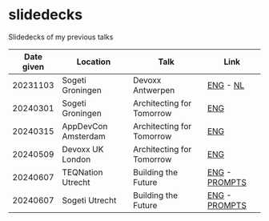 # slidedecks
Slidedecks of my previous talks


|Date given|Location|Talk|Link|
|----------|--------|----|----|
|20231103|Sogeti Groningen| Devoxx Antwerpen|[ENG](https://github.com/marceljschutte/slidedecks/blob/main/20231103-java-friday-noordoost-devoxx-eng.pdf) - [NL](https://github.com/marceljschutte/slidedecks/blob/main/20231103-java-friday-noordoost-devoxx.pdf)|
|20240301|Sogeti Groningen| Architecting for Tomorrow|[ENG](https://github.com/marceljschutte/slidedecks/blob/main/20231103-java-friday-noordoost-devoxx-eng.pdf) |
|20240315|AppDevCon Amsterdam| Architecting for Tomorrow| [ENG](https://github.com/marceljschutte/slidedecks/blob/main/20240315-appdevcon-pragarch-eng.pdf) |
|20240509|Devoxx UK London| Architecting for Tomorrow| [ENG](https://github.com/marceljschutte/slidedecks/blob/main/20240509-devoxxuk-pragarch-eng.pdf) |
|20240607|TEQNation Utrecht| Building the Future | [ENG](https://github.com/marceljschutte/slidedecks/blob/main/20240522-building-the-future-AI-infused-software-architecture.pdf) - [PROMPTS](https://github.com/marceljschutte/slidedecks/blob/main/20240522-building-the-future-AI-infused-software-architecture-demo-prompts.pdf)|
|20240607|Sogeti Utrecht| Building the Future | [ENG](https://github.com/marceljschutte/slidedecks/blob/main/20240607-building-the-future-AI-infused-software-architecture.pdf) - [PROMPTS](https://github.com/marceljschutte/slidedecks/blob/main/20240522-building-the-future-AI-infused-software-architecture-demo-prompts.pdf)|



